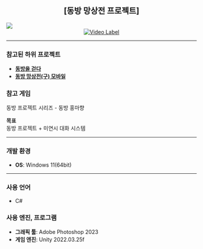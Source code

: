 <h2 align="center"><strong>[동방 망상전 프로젝트]</strong></h2>
<img src="https://github.com/user-attachments/assets/9e749692-258d-46de-b53c-10bbb716bedd">

<div style="text-align: center;">
  <a href="https://youtu.be/qxN73LHchr8">
    <img src="http://img.youtube.com/vi/qxN73LHchr8/0.jpg" alt="Video Label">
  </a>
</div>

<hr>

<h3><strong>참고된 하위 프로젝트</strong></h3>
<ul>
  <li><a href="https://github.com/NoNamed02/Walk_in_touhou"><strong>동방을 걷다</strong></a></li>
  <li><a href="https://github.com/NoNamed02/College/tree/main/GamePrograming/Touhou_game"><strong>동방 망상전(구) 모바일</strong></a></li>
</ul>

<h3><strong>참고 게임</strong></h3>
<p>동방 프로젝트 시리즈 - 동방 홍마향</p>

__목표__<br>
동방 프로젝트 + 미연시 대화 시스템

<hr>

<h3><strong>개발 환경</strong></h3>
<ul>
  <li><strong>OS</strong>: Windows 11(64bit)</li>
</ul>

<hr>

<h3><strong>사용 언어</strong></h3>
<ul>
  <li>C#</li>
</ul>

<h3><strong>사용 엔진, 프로그램</strong></h3>
<ul>
  <li><strong>그래픽 툴</strong>: Adobe Photoshop 2023</li>
  <li><strong>게임 엔진</strong>: Unity 2022.03.25f</li>
</ul>
